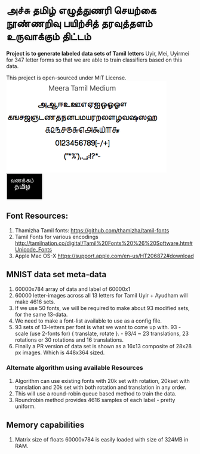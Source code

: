 
# அச்சு தமிழ் எழுத்துணரி செயற்கை நூண்ணறிவு பயிற்சித் தரவுத்தளம் உருவாக்கும் திட்டம்
**Project is to generate labeled data sets of Tamil letters**
Uyir, Mei, Uyirmei for 347 letter forms so that we are able to train classifiers based on this data.

This project is open-sourced under MIT License.
![tamil letters rendered in Meera font](all-letters.png)
![tamil fonts rendered via Python](font1.png)

## Font Resources:
1. Thamizha Tamil fonts:
   https://github.com/thamizha/tamil-fonts
2. Tamil Fonts for various encodings
   http://tamilnation.co/digital/Tamil%20Fonts%20%26%20Software.htm#Unicode_Fonts
3. Apple Mac OS-X
   https://support.apple.com/en-us/HT206872#download

## MNIST data set meta-data
1. 60000x784 array of data and label of 60000x1
2. 60000 letter-images across all 13 letters for Tamil Uyir + Ayudham will make 4616 sets.
3. If we use 50 fonts, we will be required to make about 93 modified sets,
    for the same 13-data.
4. We need to make a font-list available to use as a config file.
5. 93 sets of 13-letters per font is what we want to come up with.
    93 - scale (use 2-fonts for) { translate, rotate }.
        - 93/4 ~ 23 translations, 23 rotations or 30 rotations and 16 translations.
6. Finally a PR version of data set is shown as a 16x13 composite of 28x28 px images. Which is 448x364 sized.
### Alternate algorithm using available Resources
1. Algorithm can use existing fonts with 20k set with rotation, 20kset with translation and 20k set with both rotation and translation in any order.
2. This will use a round-robin queue based method to train the data.
3. Roundrobin method provides 4616 samples of each label - pretty uniform.
## Memory capabilities
1. Matrix size of floats 60000x784 is easily loaded with size of 324MB in RAM.

